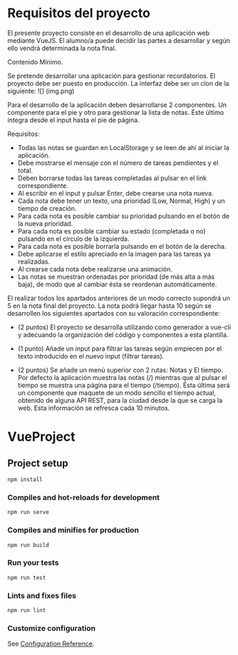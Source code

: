 # Requisitos del proyecto

El presente proyecto consiste en el desarrollo de una aplicación web mediante VueJS.
El alumno/a puede decidir las partes a desarrollar y según ello vendrá determinada la nota final.

Contenido Mínimo.

Se pretende desarrollar una aplicación para gestionar recordatorios.
El proyecto debe ser puesto en producción. La interfaz debe ser un clon de la siguiente:
![] (img.png)

Para el desarrollo de la aplicación deben desarrollarse 2 componentes.
Un componente para el pie y otro para gestionar la lista de notas.
Éste último integra desde el input hasta el pie de página.


Requisitos:

- Todas las notas se guardan en LocalStorage y se leen de ahí al iniciar la aplicación.
- Debe mostrarse el mensaje con el número de tareas pendientes y el total.
- Deben borrarse todas las tareas completadas al pulsar en el link correspondiente.
- Al escribir en el input y pulsar Enter, debe crearse una nota nueva.
- Cada nota debe tener un texto, una prioridad (Low, Normal, High) y un tiempo de creación.
- Para cada nota es posible cambiar su prioridad pulsando en el botón de la nueva prioridad.
- Para cada nota es posible cambiar su estado (completada o no) pulsando en el círculo de la izquierda.
- Para cada nota es posible borrarla pulsando en el botón de la derecha.
- Debe aplicarse el estilo apreciado en la imagen para las tareas ya realizadas.
- Al crearse cada nota debe realizarse una animación.
- Las notas se muestran ordenadas por prioridad (de más alta a más baja), de modo que al cambiar ésta se reordenan automáticamente.


El realizar todos los apartados anteriores de un modo correcto supondrá un 5 en la nota final del proyecto.
La nota podrá llegar hasta 10 según se desarrollen los siguientes apartados con su valoración correspondiente:

- (2 puntos) El proyecto se desarrolla utilizando como generador a vue-cli y adecuando la organización del código y componentes
a esta plantilla.

- (1 punto) Añade un input para filtrar las tareas según empiecen por el texto introducido en el nuevo input (filtrar tareas).

- (2 puntos) Se añade  un menú superior con 2 rutas: Notas y El tiempo.
Por defecto la aplicación muestra las notas (/) mientras que al pulsar el tiempo se muestra una página para el tiempo (/tiempo).
Ésta última será un componente que maquete de un modo sencillo el tiempo actual, obtenido de alguna API REST,  para la ciudad desde
la que se carga la web. Esta información se refresca cada 10 minutos.

# VueProject

## Project setup
```
npm install
```

### Compiles and hot-reloads for development
```
npm run serve
```

### Compiles and minifies for production
```
npm run build
```

### Run your tests
```
npm run test
```

### Lints and fixes files
```
npm run lint
```

### Customize configuration
See [Configuration Reference](https://cli.vuejs.org/config/).

